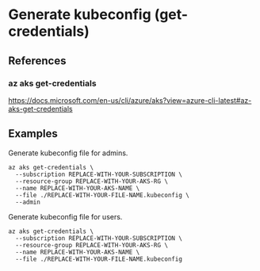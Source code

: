 # Generate kubeconfig (get-credentials)

## References

### az aks get-credentials

https://docs.microsoft.com/en-us/cli/azure/aks?view=azure-cli-latest#az-aks-get-credentials

## Examples

Generate kubeconfig file for admins.

```
az aks get-credentials \
  --subscription REPLACE-WITH-YOUR-SUBSCRIPTION \
  --resource-group REPLACE-WITH-YOUR-AKS-RG \
  --name REPLACE-WITH-YOUR-AKS-NAME \
  --file ./REPLACE-WITH-YOUR-FILE-NAME.kubeconfig \
  --admin
```

Generate kubeconfig file for users.

```
az aks get-credentials \
  --subscription REPLACE-WITH-YOUR-SUBSCRIPTION \
  --resource-group REPLACE-WITH-YOUR-AKS-RG \
  --name REPLACE-WITH-YOUR-AKS-NAME \
  --file ./REPLACE-WITH-YOUR-FILE-NAME.kubeconfig
```
